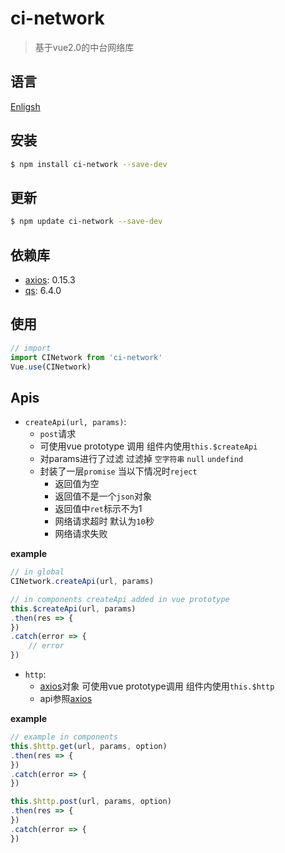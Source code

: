 # ci-network
> 基于vue2.0的中台网络库

## 语言

[Enligsh](./README.md)

## 安装

```bash
$ npm install ci-network --save-dev
```

## 更新

```bash
$ npm update ci-network --save-dev
```


## 依赖库 
- [axios](https://github.com/mzabriskie/axios): 0.15.3
- [qs](): 6.4.0

## 使用

```js
// import 
import CINetwork from 'ci-network'
Vue.use(CINetwork)
```
## Apis
- `createApi(url, params)`: 
	- `post`请求
	- 可使用vue prototype 调用 组件内使用`this.$createApi`
	- 对params进行了过滤 过滤掉 `空字符串` `null` `undefind`
	- 封装了一层`promise` 当以下情况时`reject`
	  - 返回值为空
	  - 返回值不是一个`json`对象
	  - 返回值中`ret`标示不为1
	  - 网络请求超时 默认为`10`秒
	  - 网络请求失败

**example**

```js
// in global
CINetwork.createApi(url, params)

// in components createApi added in vue prototype
this.$createApi(url, params)
.then(res => {
})
.catch(error => {
	// error
})

```

- `http`: 
  - [axios](https://github.com/mzabriskie/axios)对象 可使用vue prototype调用 组件内使用`this.$http`
  - api参照[axios](https://github.com/mzabriskie/axios)

**example**

```js
// example in components
this.$http.get(url, params, option)
.then(res => {
}) 
.catch(error => {
})

this.$http.post(url, params, option)
.then(res => {
})
.catch(error => {
})
```


